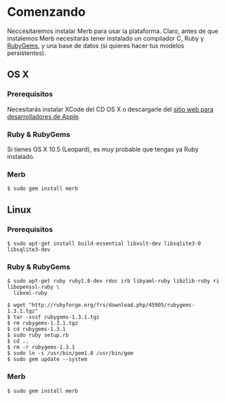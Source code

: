 # Comenzando
Neccesitaremos instalar Merb para usar la plataforma. Claro, antes de que instalemos Merb necesitarás tener instalado un compilador C, Ruby y [RubyGems](http://www.rubygems.org/), y una base de datos (si quieres hacer tus modelos persistentes).

## OS X

### Prerequisitos
Necesitarás instalar XCode del CD OS X o descargarle del [sitio web para desarrolladores de Apple](http://developer.apple.com/technology/xcode.html).

### Ruby & RubyGems
Si tienes OS X 10.5 (Leopard), es muy probable que tengas ya Ruby instalado.

### Merb
    $ sudo gem install merb


## Linux

### Prerequisitos

    $ sudo apt-get install build-essential libxslt-dev libsqlite3-0 libsqlite3-dev

### Ruby & RubyGems

    $ sudo apt-get ruby ruby1.8-dev rdoc irb libyaml-ruby libzlib-ruby ri libopenssl-ruby \
      libxml-ruby

    $ wget "http://rubyforge.org/frs/download.php/45905/rubygems-1.3.1.tgz"
    $ tar -xvzf rubygems-1.3.1.tgz
    $ rm rubygems-1.3.1.tgz
    $ cd rubygems-1.3.1
    $ sudo ruby setup.rb
    $ cd ..
    $ rm -r rubygems-1.3.1
    $ sudo ln -s /usr/bin/gem1.8 /usr/bin/gem
    $ sudo gem update --system


### Merb

    $ sudo gem install merb
